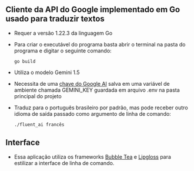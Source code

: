 ## Cliente da API do Google implementado em Go usado para traduzir textos
- Requer a versão 1.22.3 da linguagem Go
- Para criar o executável do programa basta abrir o terminal na pasta do programa e digitar o seguinte comando:

  ```
  go build
  ```
- Utiliza o modelo Gemini 1.5
- Necessita de uma [chave do Google AI](https://aistudio.google.com/app/apikey) salva em uma variável de ambiente chamada GEMINI_KEY guardada em arquivo .env na pasta principal do projeto
- Traduz para o português brasileiro por padrão, mas pode receber outro idioma de saída passado como argumento de linha de comando:

    ```
    ./fluent_ai francês
    ```
## Interface
- Essa aplicação utiliza os frameworks [Bubble Tea](https://github.com/charmbracelet/bubbletea) e [Lipgloss](https://github.com/charmbracelet/lipgloss) para estilizar a interface de linha de comando.
